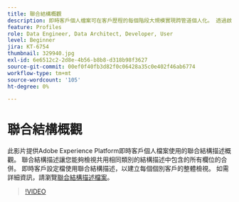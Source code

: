 ```yaml
---
title: 聯合結構概觀
description: 即時客戶個人檔案可在客戶歷程的每個階段大規模實現跨管道個人化。 透過啟用結構和對應的資料集，可以為即時客戶設定檔啟用批次或串流資料。
feature: Profiles
role: Data Engineer, Data Architect, Developer, User
level: Beginner
jira: KT-6754
thumbnail: 329940.jpg
exl-id: 6e6512c2-2d8e-4b56-b8b8-d318b98f3627
source-git-commit: 00ef0f40fb3d82f0c06428a35c0e402f46ab6774
workflow-type: tm+mt
source-wordcount: '105'
ht-degree: 0%

---
```


# 聯合結構概觀

此影片提供Adobe Experience Platform即時客戶個人檔案使用的聯合結構描述概觀。 聯合結構描述讓您能夠檢視共用相同類別的結構描述中包含的所有欄位的合併。 即時客戶設定檔使用聯合結構描述，以建立每個個別客戶的整體檢視。 如需詳細資訊，請瀏覽[聯合結構描述檔案](https://experienceleague.adobe.com/docs/experience-platform/profile/union-schemas/union-schema.html)。

>[!VIDEO](https://video.tv.adobe.com/v/329940?learn=on)
